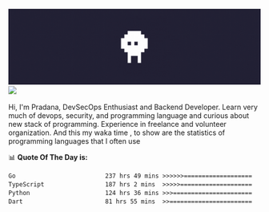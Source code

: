 ![banner](.github/banner.gif)
<img src="https://user-images.githubusercontent.com/73097560/115834477-dbab4500-a447-11eb-908a-139a6edaec5c.gif"></p>

Hi, I'm Pradana, DevSecOps Enthusiast and Backend Developer. Learn very much of devops, security, and programming language and curious about new stack of programming. Experience in freelance and volunteer organization. And this my waka time , to show are the statistics of programming languages that I often use

📊 **Quote Of The Day is:**
<!--START_SECTION:waka-->

```txt
Go                         237 hrs 49 mins >>>>>>===================   25.51 %
TypeScript                 187 hrs 2 mins  >>>>>====================   20.06 %
Python                     124 hrs 36 mins >>>======================   13.37 %
Dart                       81 hrs 55 mins  >>=======================   08.79 %
```

<!--END_SECTION:waka-->
